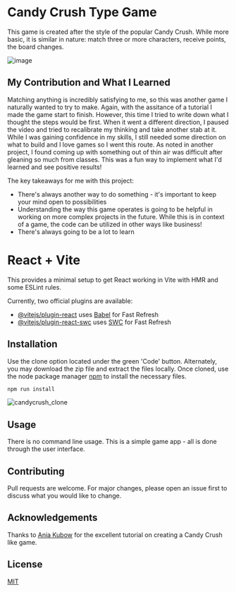 # Candy Crush Type Game

This game is created after the style of the popular Candy Crush.
While more basic, it is similar in nature: match three or more characters, receive points, the board changes.

![image](https://github.com/Joyaburke/candy-crush/assets/130799658/bbcb8281-88da-4d2a-9006-06faa1a7073c)

## My Contribution and What I Learned

Matching anything is incredibly satisfying to me, so this was another game I naturally wanted to try to make. Again, with the assitance of a tutorial I made the game start to finish. However, this time I tried to write down what I thought the steps would be first. When it went a different direction, I paused the video and tried to recalibrate my thinking and take another stab at it. While I was gaining confidence in my skills, I still needed some direction on what to build and I love games so I went this route. As noted in another project, I found coming up with something out of thin air was difficult after gleaning so much from classes. This was a fun way to implement what I'd learned and see positive results! 

The key takeaways for me with this project:
- There's always another way to do something - it's important to keep your mind open to possibilities
- Understanding the way this game operates is going to be helpful in working on more complex projects in the future. While this is in context of a game, the code can be utilized in other ways like business!
- There's always going to be a lot to learn

# React + Vite

This provides a minimal setup to get React working in Vite with HMR and some ESLint rules.

Currently, two official plugins are available:

- [@vitejs/plugin-react](https://github.com/vitejs/vite-plugin-react/blob/main/packages/plugin-react/README.md) uses [Babel](https://babeljs.io/) for Fast Refresh
- [@vitejs/plugin-react-swc](https://github.com/vitejs/vite-plugin-react-swc) uses [SWC](https://swc.rs/) for Fast Refresh


## Installation

Use the clone option located under the green 'Code' button. Alternately, you may download the zip file and extract the files locally. 
Once cloned, use the node package manager [npm](https://docs.npmjs.com/downloading-and-installing-node-js-and-npm) to install the necessary files.


```bash
npm run install
```

![candycrush_clone](https://github.com/Joyaburke/candy-crush/assets/130799658/fff0faf1-47f9-4462-8dda-62952f0b2d2c)


## Usage

There is no command line usage. This is a simple game app - all is done through the user interface.


## Contributing

Pull requests are welcome. For major changes, please open an issue first
to discuss what you would like to change.


## Acknowledgements
Thanks to [Ania Kubow](https://www.youtube.com/watch?v=PBrEq9Wd6_U) for the excellent tutorial on creating a Candy Crush like game.

## License

[MIT](https://choosealicense.com/licenses/mit/)

